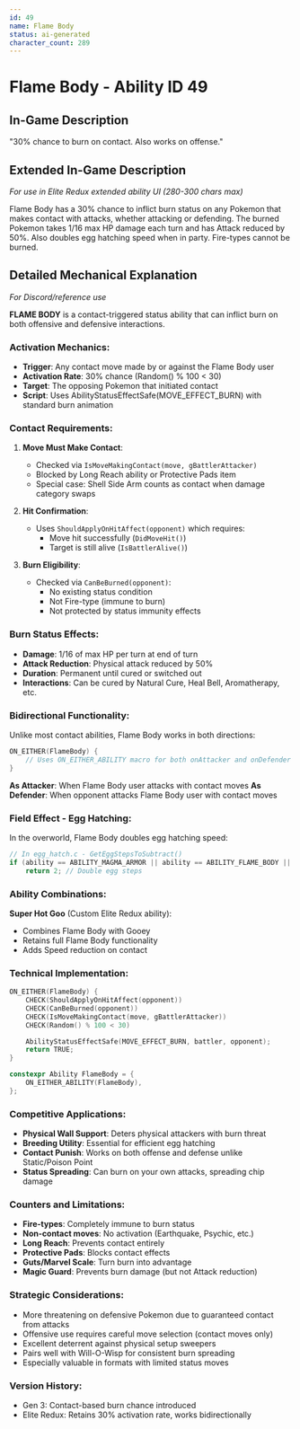 ```yaml
---
id: 49
name: Flame Body
status: ai-generated
character_count: 289
---
```


# Flame Body - Ability ID 49

## In-Game Description
"30% chance to burn on contact. Also works on offense."

## Extended In-Game Description
*For use in Elite Redux extended ability UI (280-300 chars max)*

Flame Body has a 30% chance to inflict burn status on any Pokemon that makes contact with attacks, whether attacking or defending. The burned Pokemon takes 1/16 max HP damage each turn and has Attack reduced by 50%. Also doubles egg hatching speed when in party. Fire-types cannot be burned.

## Detailed Mechanical Explanation
*For Discord/reference use*

**FLAME BODY** is a contact-triggered status ability that can inflict burn on both offensive and defensive interactions.

### Activation Mechanics:
- **Trigger**: Any contact move made by or against the Flame Body user
- **Activation Rate**: 30% chance (Random() % 100 < 30)
- **Target**: The opposing Pokemon that initiated contact
- **Script**: Uses AbilityStatusEffectSafe(MOVE_EFFECT_BURN) with standard burn animation

### Contact Requirements:
1. **Move Must Make Contact**: 
   - Checked via `IsMoveMakingContact(move, gBattlerAttacker)`
   - Blocked by Long Reach ability or Protective Pads item
   - Special case: Shell Side Arm counts as contact when damage category swaps

2. **Hit Confirmation**:
   - Uses `ShouldApplyOnHitAffect(opponent)` which requires:
     - Move hit successfully (`DidMoveHit()`)
     - Target is still alive (`IsBattlerAlive()`)

3. **Burn Eligibility**:
   - Checked via `CanBeBurned(opponent)`:
     - No existing status condition
     - Not Fire-type (immune to burn)
     - Not protected by status immunity effects

### Burn Status Effects:
- **Damage**: 1/16 of max HP per turn at end of turn
- **Attack Reduction**: Physical attack reduced by 50%
- **Duration**: Permanent until cured or switched out
- **Interactions**: Can be cured by Natural Cure, Heal Bell, Aromatherapy, etc.

### Bidirectional Functionality:
Unlike most contact abilities, Flame Body works in both directions:
```c
ON_EITHER(FlameBody) {
    // Uses ON_EITHER_ABILITY macro for both onAttacker and onDefender
}
```

**As Attacker**: When Flame Body user attacks with contact moves
**As Defender**: When opponent attacks Flame Body user with contact moves

### Field Effect - Egg Hatching:
In the overworld, Flame Body doubles egg hatching speed:
```c
// In egg_hatch.c - GetEggStepsToSubtract()
if (ability == ABILITY_MAGMA_ARMOR || ability == ABILITY_FLAME_BODY || ability == ABILITY_SUPER_HOT_GOO)
    return 2; // Double egg steps
```

### Ability Combinations:
**Super Hot Goo** (Custom Elite Redux ability):
- Combines Flame Body with Gooey
- Retains full Flame Body functionality
- Adds Speed reduction on contact

### Technical Implementation:
```c
ON_EITHER(FlameBody) {
    CHECK(ShouldApplyOnHitAffect(opponent))
    CHECK(CanBeBurned(opponent))
    CHECK(IsMoveMakingContact(move, gBattlerAttacker))
    CHECK(Random() % 100 < 30)

    AbilityStatusEffectSafe(MOVE_EFFECT_BURN, battler, opponent);
    return TRUE;
}

constexpr Ability FlameBody = {
    ON_EITHER_ABILITY(FlameBody),
};
```

### Competitive Applications:
- **Physical Wall Support**: Deters physical attackers with burn threat
- **Breeding Utility**: Essential for efficient egg hatching
- **Contact Punish**: Works on both offense and defense unlike Static/Poison Point
- **Status Spreading**: Can burn on your own attacks, spreading chip damage

### Counters and Limitations:
- **Fire-types**: Completely immune to burn status
- **Non-contact moves**: No activation (Earthquake, Psychic, etc.)
- **Long Reach**: Prevents contact entirely
- **Protective Pads**: Blocks contact effects
- **Guts/Marvel Scale**: Turn burn into advantage
- **Magic Guard**: Prevents burn damage (but not Attack reduction)

### Strategic Considerations:
- More threatening on defensive Pokemon due to guaranteed contact from attacks
- Offensive use requires careful move selection (contact moves only)
- Excellent deterrent against physical setup sweepers
- Pairs well with Will-O-Wisp for consistent burn spreading
- Especially valuable in formats with limited status moves

### Version History:
- Gen 3: Contact-based burn chance introduced
- Elite Redux: Retains 30% activation rate, works bidirectionally